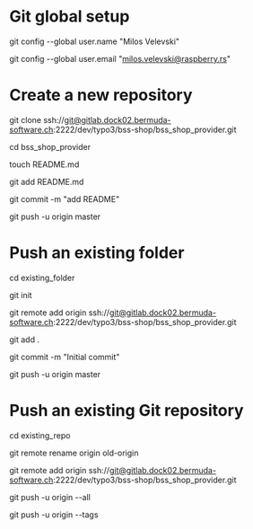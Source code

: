 # Git global setup
git config --global user.name "Milos Velevski"

git config --global user.email "milos.velevski@raspberry.rs"

# Create a new repository
git clone ssh://git@gitlab.dock02.bermuda-software.ch:2222/dev/typo3/bss-shop/bss_shop_provider.git

cd bss_shop_provider

touch README.md

git add README.md

git commit -m "add README"

git push -u origin master

# Push an existing folder

cd existing_folder

git init

git remote add origin ssh://git@gitlab.dock02.bermuda-software.ch:2222/dev/typo3/bss-shop/bss_shop_provider.git

git add .

git commit -m "Initial commit"

git push -u origin master

# Push an existing Git repository
cd existing_repo

git remote rename origin old-origin

git remote add origin ssh://git@gitlab.dock02.bermuda-software.ch:2222/dev/typo3/bss-shop/bss_shop_provider.git

git push -u origin --all

git push -u origin --tags